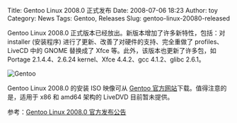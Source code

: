 Title: Gentoo Linux 2008.0 正式发布
Date: 2008-07-06 18:23
Author: toy
Category: News
Tags: Gentoo, Releases
Slug: gentoo-linux-20080-released

Gentoo Linux 2008.0 正式版本已经放出。新版本增加了许多新特性，包括：对
installer (安装程序) 进行了更新、改善了对硬件的支持、完全重做了
profiles、LiveCD 中的 GNOME 替换成了 Xfce
等。此外，该版本也更新了许多包，如 Portage 2.1.4.4、2.6.24 kernel、Xfce
4.4.2、gcc 4.1.2、glibc 2.6.1。

![Gentoo](http://i.linuxtoy.org/i/2007/05/gentoo.jpg)

Gentoo Linux 2008.0 的安装 ISO 映像可从 [Gentoo
官方网站](http://www.gentoo.org/main/en/where.xml)下载。值得注意的是，适用于
x86 和 amd64 架构的 LiveDVD 目前暂未提供。

参考：[Gentoo Linux 2008.0
官方发布公告](http://www.gentoo.org/news/20080706-release-2008.0.xml)

